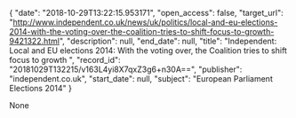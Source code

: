 {
  "date": "2018-10-29T13:22:15.953171", 
  "open_access": false, 
  "target_url": "http://www.independent.co.uk/news/uk/politics/local-and-eu-elections-2014-with-the-voting-over-the-coalition-tries-to-shift-focus-to-growth-9421322.html", 
  "description": null, 
  "end_date": null, 
  "title": "Independent:  Local and EU elections 2014: With the voting over, the Coalition tries to shift focus to growth ", 
  "record_id": "20181029T132215/v163L4yi8X7qxZ3g6+n30A==", 
  "publisher": "independent.co.uk", 
  "start_date": null, 
  "subject": "European Parliament Elections 2014"
}

None